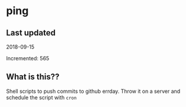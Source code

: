 # ping

## Last updated
2018-09-15

Incremented: 565

## What is this??
Shell scripts to push commits to github errday. Throw it on a server and schedule the script with `cron`
